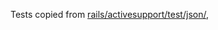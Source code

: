 Tests copied from [rails/activesupport/test/json/],

[rails/activesupport/test/json/]: https://github.com/rails/rails/tree/6-1-stable/activesupport/test/json

